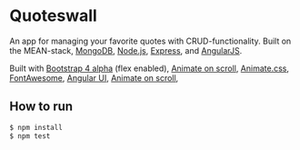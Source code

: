 # Quoteswall
An app for managing your favorite quotes with CRUD-functionality.
Built on the MEAN-stack, [MongoDB](https://www.mongodb.org/), [Node.js](http://www.nodejs.org/), [Express](http://expressjs.com/), and [AngularJS](https://angularjs.org/).

Built with [Bootstrap 4 alpha](http://expressjs.com/) (flex enabled), [Animate on scroll](https://github.com/michalsnik/aos), [Animate.css](https://github.com/michalsnik/aos), [FontAwesome](https://github.com/michalsnik/aos), [Angular UI](https://github.com/michalsnik/aos), [Animate on scroll](https://github.com/michalsnik/aos),  


## How to run
```bash
$ npm install
$ npm test
```
